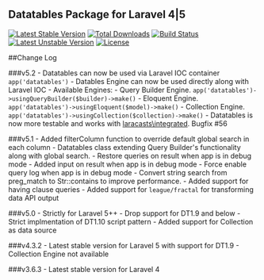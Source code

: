 ## Datatables Package for Laravel 4|5

[![Latest Stable Version](https://poser.pugx.org/yajra/laravel-datatables-oracle/v/stable.png)](https://packagist.org/packages/yajra/laravel-datatables-oracle)
[![Total Downloads](https://poser.pugx.org/yajra/laravel-datatables-oracle/downloads.png)](https://packagist.org/packages/yajra/laravel-datatables-oracle)
[![Build Status](https://travis-ci.org/yajra/laravel-datatables.png?branch=master)](https://travis-ci.org/yajra/laravel-datatables)
[![Latest Unstable Version](https://poser.pugx.org/yajra/laravel-datatables-oracle/v/unstable.svg)](https://packagist.org/packages/yajra/laravel-datatables-oracle)
[![License](https://poser.pugx.org/yajra/laravel-datatables-oracle/license.svg)](https://packagist.org/packages/yajra/laravel-datatables-oracle)

##Change Log

###v5.2
    - Datatables can now be used via Laravel IOC container `app('datatables')`
    - Datables Engine can now be used directly along with Laravel IOC
        - Available Engines:
            - Query Builder Engine. `app('datatables')->usingQueryBuilder($builder)->make()`
            - Eloquent Engine. `app('datatables')->usingEloquent($model)->make()`
            - Collection Engine. `app('datatables')->usingCollection($collection)->make()`
    - Datatables is now more testable and works with [laracasts\integrated](https://github.com/laracasts/integrated). Bugfix #56

###v5.1
    - Added filterColumn function to override default global search in each column
    - Datatables class extending Query Builder's functionality along with global search.
    - Restore queries on result when app is in debug mode
    - Added input on result when app is in debug mode
    - Force enable query log when app is in debug mode
    - Convert string search from preg_match to Str::contains to improve performance.
    - Added support for having clause queries
    - Added support for `league/fractal` for transforming data API output

###v5.0
    - Strictly for Laravel 5++
    - Drop support for DT1.9 and below
    - Strict implmentation of DT1.10 script pattern
    - Added support for Collection as data source

###v4.3.2
    - Latest stable version for Laravel 5 with support for DT1.9
    - Collection Engine not available

###v3.6.3
    - Latest stable version for Laravel 4

